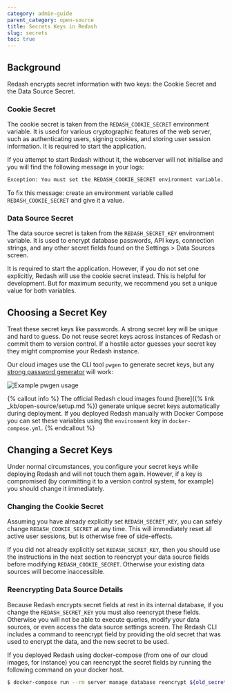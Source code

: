 ```yaml
---
category: admin-guide
parent_category: open-source
title: Secrets Keys in Redash
slug: secrets
toc: true
---
```


## Background
Redash encrypts secret information with two keys: the Cookie Secret and the Data Source Secret.

### Cookie Secret 

The cookie secret is taken from the `REDASH_COOKIE_SECRET` environment variable. It is used for various cryptographic features of the web server, such as authenticating users, signing cookies, and storing user session information. It is required to start the application.

If you attempt to start Redash without it, the webserver will not initialise and you will find the following message in your logs:

```bash
Exception: You must set the REDASH_COOKIE_SECRET environment variable. Visit http://redash.io/help/open-source/admin-guide/secrets for more information.
```

To fix this message: create an environment variable called `REDASH_COOKIE_SECRET` and give it a value.
### Data Source Secret

The data source secret is taken from the `REDASH_SECRET_KEY` environment variable. It is used to encrypt database passwords, API keys, connection strings, and any other secret fields found on the Settings > Data Sources screen.

It is required to start the application. However, if you do not set one explicitly, Redash will use the cookie secret instead. This is helpful for development. But for maximum security, we recommend you set a unique value for both variables.


## Choosing a Secret Key

Treat these secret keys like passwords. A strong secret key will be unique and hard to guess. Do not reuse secret keys across instances of Redash or commit them to version control. If a hostile actor guesses your secret key they might compromise your Redash instance. 

Our cloud images use the CLI tool `pwgen` to generate secret keys, but any [strong password generator](https://duckduckgo.com/?q=pwgen+32+strong) will work:

![Example pwgen usage](/assets/images/docs/gitbook/pwgen-example.png)

{% callout info %}
The official Redash cloud images found [here]({% link _kb/open-source/setup.md %}) generate unique secret keys automatically during deployment. If you deployed Redash manually with Docker Compose you can set these variables using the `environment` key in `docker-compose.yml`.
{% endcallout %}

## Changing a Secret Keys

Under normal circumstances, you configure your secret keys while deploying Redash and will not touch them again. However, if a key is compromised (by committing it to a version control system, for example) you should change it immediately.

### Changing the Cookie Secret

Assuming you have already explicitly set `REDASH_SECRET_KEY`, you can safely change `REDASH_COOKIE_SECRET` at any time. This will immediately reset all active user sessions, but is otherwise free of side-effects.

If you did not already explicitly set `REDASH_SECRET_KEY`, then you should use the instructions in the next section to reencrypt your data source fields before modifying `REDASH_COOKIE_SECRET`. Otherwise your existing data sources will become inaccessible.

### Reencrypting Data Source Details

Because Redash encrypts secret fields at rest in its internal database, if you change the `REDASH_SECRET_KEY` you must also reencrypt these fields. Otherwise you will not be able to execute queries, modify your data sources, or even access the data source settings screen. The Redash CLI includes a command to reencrypt field by providing the old secret that was used to encrypt the data, and the new secret to be used.

If you deployed Redash using docker-compose (from one of our cloud images, for instance) you can reencrypt the secret fields by running the following command on your docker host.

```bash
$ docker-compose run --rm server manage database reencrypt ${old_secret} ${new_secret}
```
